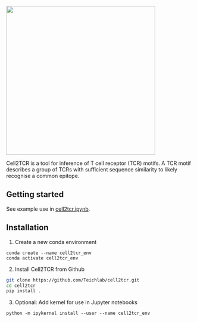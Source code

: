 <p align="left"><img src="https://user-images.githubusercontent.com/22446690/230076528-655a571b-6516-4315-b310-36e0d43cfe31.png" width="400"></p>

Cell2TCR is a tool for inference of T cell receptor (TCR) motifs. A TCR motif describes a group of TCRs with sufficient sequence similarity to likely recognise a common epitope.

## Getting started

See example use in [cell2tcr.ipynb](cell2tcr.ipynb).

## Installation

1. Create a new conda environment

```
conda create --name cell2tcr_env
conda activate cell2tcr_env
```

2. Install Cell2TCR from Github

```bash
git clone https://github.com/Teichlab/cell2tcr.git
cd cell2tcr
pip install .
```

3. Optional: Add kernel for use in Jupyter notebooks

```
python -m ipykernel install --user --name cell2tcr_env
```
